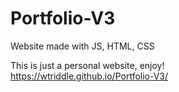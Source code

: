 # Portfolio-V3
Website made with JS, HTML, CSS

This is just a personal website, enjoy! <br>
https://wtriddle.github.io/Portfolio-V3/
